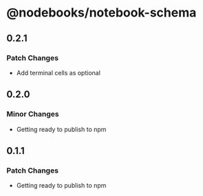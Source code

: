 # @nodebooks/notebook-schema

## 0.2.1

### Patch Changes

- Add terminal cells as optional

## 0.2.0

### Minor Changes

- Getting ready to publish to npm

## 0.1.1

### Patch Changes

- Getting ready to publish to npm
